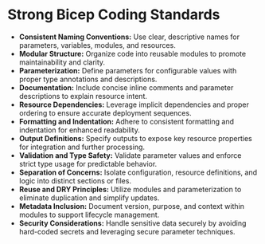 # Strong Bicep Coding Standards

- **Consistent Naming Conventions:** Use clear, descriptive names for parameters, variables, modules, and resources.
- **Modular Structure:** Organize code into reusable modules to promote maintainability and clarity.
- **Parameterization:** Define parameters for configurable values with proper type annotations and descriptions.
- **Documentation:** Include concise inline comments and parameter descriptions to explain resource intent.
- **Resource Dependencies:** Leverage implicit dependencies and proper ordering to ensure accurate deployment sequences.
- **Formatting and Indentation:** Adhere to consistent formatting and indentation for enhanced readability.
- **Output Definitions:** Specify outputs to expose key resource properties for integration and further processing.
- **Validation and Type Safety:** Validate parameter values and enforce strict type usage for predictable behavior.
- **Separation of Concerns:** Isolate configuration, resource definitions, and logic into distinct sections or files.
- **Reuse and DRY Principles:** Utilize modules and parameterization to eliminate duplication and simplify updates.
- **Metadata Inclusion:** Document version, purpose, and context within modules to support lifecycle management.
- **Security Considerations:** Handle sensitive data securely by avoiding hard-coded secrets and leveraging secure parameter techniques.
